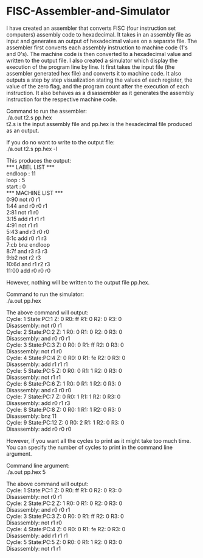# FISC-Assembler-and-Simulator
 
I have created an assembler that converts FISC (four instruction set computers) assembly code to hexadecimal. It takes in an assembly file as input and generates an output of hexadecimal values on a separate file. The assembler first converts each assembly instruction to machine code (1's and 0's). The machine code is then converted to a hexadecimal value and written to the output file. I also created a simulator which display the execution of the program line by line. It first takes the input file (the assembler generated hex file) and converts it to machine code. It also outputs a step by step visualization stating the values of each register, the value of the zero flag, and the program count after the execution of each instruction. It also behaves as a disassembler as it generates the assembly instruction for the respective machine code.

Command to run the assembler:<br />
  ./a.out t2.s pp.hex <br />
  t2.s is the input assembly file and pp.hex is the hexadecimal file produced as an output.
  
  
  If you do no want to write to the output file:<br />
  ./a.out t2.s pp.hex -l
  
  This produces the output: <br />
  *** LABEL LIST *** <br />
  endloop : 11 <br />
  loop : 5 <br />
  start : 0 <br />
  *** MACHINE LIST *** <br />
  0:90    not r0 r1 <br />
  1:44    and r0 r0 r1 <br />
  2:81    not r1 r0 <br />
  3:15    add r1 r1 r1 <br />
  4:91    not r1 r1 <br />
  5:43    and r3 r0 r0 <br />
  6:1c    add r0 r1 r3 <br />
  7:cb    bnz endloop <br />
  8:7f    and r3 r3 r3 <br />
  9:b2    not r2 r3 <br />
  10:6d    and r1 r2 r3 <br />
  11:00    add r0 r0 r0 <br />
 
 
  However, nothing will be written to the output file pp.hex.
  


Command to run the simulator: <br />
  ./a.out pp.hex
  
  The above command will output: <br />
  Cycle: 1 State:PC:1 Z: 0 R0: ff R1: 0 R2: 0 R3: 0 <br />
  Disassembly: not r0 r1  <br />
  Cycle: 2 State:PC:2 Z: 1 R0: 0 R1: 0 R2: 0 R3: 0 <br />
  Disassembly: and r0 r0 r1  <br />
  Cycle: 3 State:PC:3 Z: 0 R0: 0 R1: ff R2: 0 R3: 0 <br />
  Disassembly: not r1 r0  <br />
  Cycle: 4 State:PC:4 Z: 0 R0: 0 R1: fe R2: 0 R3: 0 <br />
  Disassembly: add r1 r1 r1 <br />
  Cycle: 5 State:PC:5 Z: 0 R0: 0 R1: 1 R2: 0 R3: 0 <br />
  Disassembly: not r1 r1 <br />
  Cycle: 6 State:PC:6 Z: 1 R0: 0 R1: 1 R2: 0 R3: 0 <br />
  Disassembly: and r3 r0 r0 <br />
  Cycle: 7 State:PC:7 Z: 0 R0: 1 R1: 1 R2: 0 R3: 0 <br />
  Disassembly: add r0 r1 r3 <br />
  Cycle: 8 State:PC:8 Z: 0 R0: 1 R1: 1 R2: 0 R3: 0 <br />
  Disassembly: bnz 11 <br />
  Cycle: 9 State:PC:12 Z: 0 R0: 2 R1: 1 R2: 0 R3: 0 <br />
  Disassembly: add r0 r0 r0 <br />
  
However, if you want all the cycles to print as it might take too much time. You can specify the number of cycles to print in the command line argument.

Command line argument: <br />
  ./a.out pp.hex 5
  
  The above command will output: <br />
  Cycle: 1 State:PC:1 Z: 0 R0: ff R1: 0 R2: 0 R3: 0 <br />
  Disassembly: not r0 r1 <br />
  Cycle: 2 State:PC:2 Z: 1 R0: 0 R1: 0 R2: 0 R3: 0 <br />
  Disassembly: and r0 r0 r1 <br />
  Cycle: 3 State:PC:3 Z: 0 R0: 0 R1: ff R2: 0 R3: 0 <br />
  Disassembly: not r1 r0 <br />
  Cycle: 4 State:PC:4 Z: 0 R0: 0 R1: fe R2: 0 R3: 0 <br />
  Disassembly: add r1 r1 r1 <br />
  Cycle: 5 State:PC:5 Z: 0 R0: 0 R1: 1 R2: 0 R3: 0 <br />
  Disassembly: not r1 r1 <br />
  
